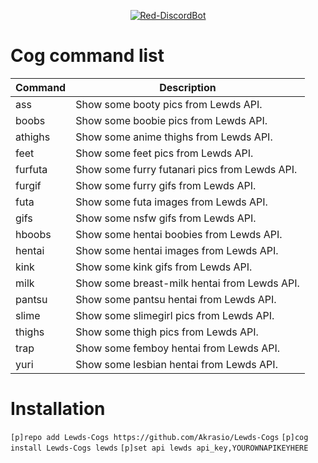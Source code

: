 
<p align="center">
        <a href="https://github.com/Cog-Creators/Red-DiscordBot"> <img alt="Red-DiscordBot" 
        src="https://img.shields.io/badge/Red-DiscordBot-red.svg?style=for-the-badge">
	</a>
</p>

# Cog command list
| Command | Description | 
|--------------------|------------------------------------------------------------------------------------------------------------------------------------------------------------------------------------------------------------------------------|
| ass | Show some booty pics from Lewds API. |
| boobs | Show some boobie pics from Lewds API. |
| athighs | Show some anime thighs from Lewds API. |
| feet | Show some feet pics from Lewds API. |
| furfuta | Show some furry futanari pics from Lewds API. |
| furgif | Show some furry gifs from Lewds API. |
| futa | Show some futa images from Lewds API. |
| gifs | Show some nsfw gifs from Lewds API. |
| hboobs | Show some hentai boobies from Lewds API. |
| hentai | Show some hentai images from Lewds API. |
| kink | Show some kink gifs from Lewds API. |
| milk | Show some breast-milk hentai from Lewds API. |
| pantsu | Show some pantsu hentai from Lewds API. |
| slime | Show some slimegirl pics from Lewds API. |
| thighs | Show some thigh pics from Lewds API. | 
| trap | Show some femboy hentai from Lewds API. |
| yuri | Show some lesbian hentai from Lewds API. |

# Installation
`[p]repo add Lewds-Cogs https://github.com/Akrasio/Lewds-Cogs`
`[p]cog install Lewds-Cogs lewds`
`[p]set api lewds api_key,YOUROWNAPIKEYHERE`
